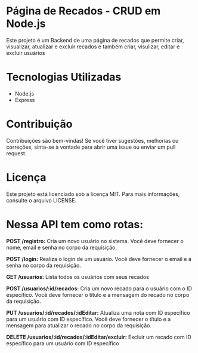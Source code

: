 # Página de Recados - CRUD em Node.js

Este projeto é um Backend de uma página de recados que permite criar, visualizar, atualizar e excluir recados e também criar, visulizar, editar e excluir usuários

# Tecnologias Utilizadas

<ul>
  <li>Node.js</li>
  <li>Express</li>
</ul>

# Contribuição

Contribuições são bem-vindas! Se você tiver sugestões, melhorias ou correções, sinta-se à vontade para abrir uma issue ou enviar um pull request.

# Licença

Este projeto está licenciado sob a licença MIT. Para mais informações, consulte o arquivo LICENSE.

# Nessa API tem como rotas:

**POST /registro:**
Cria um novo usuário no sistema. Você deve fornecer o nome, email e senha no corpo da requisição.

**POST /login:**
Realiza o login de um usuário. Você deve fornecer o email e a senha no corpo da requisição.

**GET /usuarios:**
Lista todos os usuários com seus recados

**POST /usuarios/:id/recados:**
Cria um novo recado para o usuário com o ID específico. Você deve fornecer o título e a mensagem do recado no corpo da requisição.

**PUT /usuarios/:id/recados/:idEditar:**
Atualiza uma nota com ID específico para um usuário com ID específico. Você deve fornecer o título e a mensagem para atualizar o recado no corpo da requisição.

**DELETE /usuarios/:id/recados/:idEditar/excluir:**
Excluir um recado com ID específico para um usuário com ID específico
